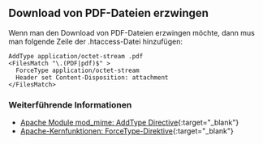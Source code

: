 ## Download von PDF-Dateien erzwingen

Wenn man den Download von PDF-Dateien erzwingen möchte,
dann mus man folgende Zeile der .htaccess-Datei hinzufügen:

```
AddType application/octet-stream .pdf
<FilesMatch "\.(PDF|pdf)$" >
  ForceType application/octet-stream
  Header set Content-Disposition: attachment
</FilesMatch>
```

### Weiterführende Informationen

- [Apache Module mod_mime: AddType Directive](https://httpd.apache.org/docs/trunk/mod/mod_mime.html#addtype){:target="_blank"}
- [Apache-Kernfunktionen: ForceType-Direktive](https://httpd.apache.org/docs/trunk/mod/core.html#forcetype){:target="_blank"}
